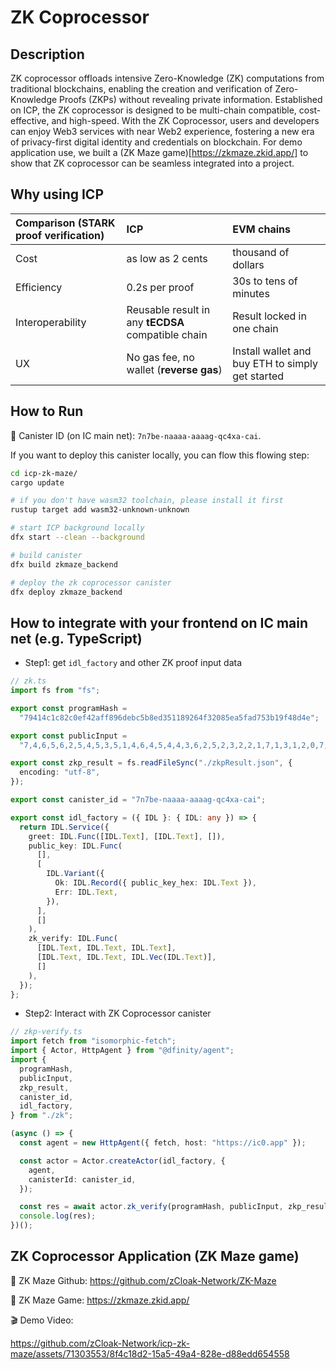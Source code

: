 # ZK Coprocessor

## Description
ZK coprocessor offloads intensive Zero-Knowledge (ZK) computations from traditional blockchains, enabling the creation and verification of Zero-Knowledge Proofs (ZKPs) without revealing private information. Established on ICP, the ZK coprocessor is designed to be multi-chain compatible, cost-effective, and high-speed. With the ZK Coprocessor, users and developers can enjoy Web3 services with near Web2 experience, fostering a new era of privacy-first digital identity and credentials on blockchain. 
For demo application use, we built a (ZK Maze game)[https://zkmaze.zkid.app/] to show that ZK coprocessor can be seamless integrated into a project.

## Why using ICP
| Comparison (STARK proof verification) | ICP | EVM chains |
| :----- | :----- | :----- |
| Cost | as low as 2 cents | thousand of dollars |
| Efficiency | 0.2s per proof | 30s to tens of minutes |
| Interoperability | Reusable result in any **tECDSA** compatible chain | Result locked in one chain |
| UX | No gas fee, no wallet (**reverse gas**) | Install wallet and buy ETH to simply get started |

## How to Run
🫙 Canister ID (on IC main net): `7n7be-naaaa-aaaag-qc4xa-cai`.

If you want to deploy this canister locally, you can flow this flowing step:
```bash
cd icp-zk-maze/
cargo update

# if you don't have wasm32 toolchain, please install it first
rustup target add wasm32-unknown-unknown

# start ICP background locally
dfx start --clean --background

# build canister
dfx build zkmaze_backend

# deploy the zk coprocessor canister
dfx deploy zkmaze_backend
```

## How to integrate with your frontend on IC main net (e.g. TypeScript)
- Step1: get `idl_factory` and other ZK proof input data
```ts
// zk.ts
import fs from "fs";

export const programHash =
  "79414c1c82c0ef42aff896debc5b8ed351189264f32085ea5fad753b19f48d4e";

export const publicInput =
  "7,4,6,5,6,2,5,4,5,3,5,1,4,6,4,5,4,4,3,6,2,5,2,3,2,2,1,7,1,3,1,2,0,7,17,15,7,7,0,0,8,8";

export const zkp_result = fs.readFileSync("./zkpResult.json", {
  encoding: "utf-8",
});

export const canister_id = "7n7be-naaaa-aaaag-qc4xa-cai";

export const idl_factory = ({ IDL }: { IDL: any }) => {
  return IDL.Service({
    greet: IDL.Func([IDL.Text], [IDL.Text], []),
    public_key: IDL.Func(
      [],
      [
        IDL.Variant({
          Ok: IDL.Record({ public_key_hex: IDL.Text }),
          Err: IDL.Text,
        }),
      ],
      []
    ),
    zk_verify: IDL.Func(
      [IDL.Text, IDL.Text, IDL.Text],
      [IDL.Text, IDL.Text, IDL.Vec(IDL.Text)],
      []
    ),
  });
};

```

- Step2: Interact with ZK Coprocessor canister
```ts
// zkp-verify.ts
import fetch from "isomorphic-fetch";
import { Actor, HttpAgent } from "@dfinity/agent";
import {
  programHash,
  publicInput,
  zkp_result,
  canister_id,
  idl_factory,
} from "./zk";

(async () => {
  const agent = new HttpAgent({ fetch, host: "https://ic0.app" });

  const actor = Actor.createActor(idl_factory, {
    agent,
    canisterId: canister_id,
  });

  const res = await actor.zk_verify(programHash, publicInput, zkp_result);
  console.log(res);
})();

```

## ZK Coprocessor Application (ZK Maze game)
🔗 ZK Maze Github: https://github.com/zCloak-Network/ZK-Maze

🔗 ZK Maze Game: https://zkmaze.zkid.app/

🎬 Demo Video:

https://github.com/zCloak-Network/icp-zk-maze/assets/71303553/8f4c18d2-15a5-49a4-828e-d88edd654558


